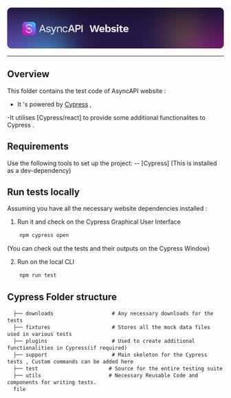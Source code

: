 [![AsyncAPI Banner and Logo](./public/img/logos/github-repobanner-website.png)](https://www.asyncapi.com)

--- 
## Overview 

This folder contains the test code of AsyncAPI website : 

- It 's powered by [Cypress](https://docs.cypress.io/guides/overview/why-cypress) ,

-It utilises [Cypress/react] to provide some additional functionalites to Cypress . 

## Requirements 
Use the following tools to set up the project:
-- [Cypress] (This is installed as a dev-dependency)

## Run tests locally 

Assuming you have all the necessary website dependencies installed : 

1. Run it and check on the Cypress Graphical User Interface 
```bash
    npm cypress open 
```
(You can check out the tests and their outputs on the Cypress Window)

2. Run on the local CLI  
```bash
    npm run test 
```

## Cypress Folder structure
```text
  ├── downloads                   # Any necessary downloads for the tests 
  ├── fixtures                    # Stores all the mock data files used in various tests 
  ├── plugins                     # Used to create additional functionalities in Cypress(if required)
  ├── support                     # Main skeleton for the Cypress tests , Custom commands can be added here
  ├── test                       # Source for the entire testing suite
  ├── utils                      # Necessary Reusable Code and components for writing tests.
  file
```